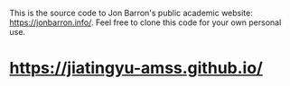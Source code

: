 This is the source code to Jon Barron's public academic website: https://jonbarron.info/. Feel free to clone this code for your own personal use.

# https://jiatingyu-amss.github.io/
